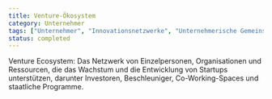 ```yaml
---
title: Venture-Ökosystem
category: Unternehmer
tags: ["Unternehmer", "Innovationsnetzwerke", "Unternehmerische Gemeinschaft", "Unterstützungsdienste"]
status: completed
---
```

Venture Ecosystem: Das Netzwerk von Einzelpersonen, Organisationen und Ressourcen, die das Wachstum und die Entwicklung von Startups unterstützen, darunter Investoren, Beschleuniger, Co-Working-Spaces und staatliche Programme.